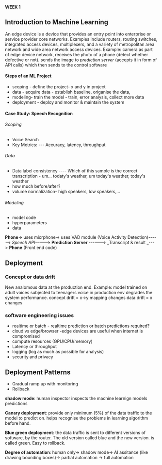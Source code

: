 **WEEK 1**

## Introduction to Machine Learning
An edge device is a device that provides an entry point into enterprise or service provider core networks. Examples include routers, routing switches, integrated access devices, multiplexers, and a variety of metropolitan area network and wide area network access devices.
Example: camera as part of edge device network, receives the photo of a phone (detect whether defective or not). sends the image to _prediction server_ (accepts it in form of API calls) which then sends to the control software

#### Steps of an  ML Project
- scoping - define the project- x and y in project
- data - acquire data - establish baseline, origanise the data, 
- modeling- train the model - train, error analysis, collect more data
- deployment - deploy and monitor & maintain the system

#### Case Study: Speech Recognition
###### Scoping
- Voice Search
- Key Metrics:
--- Accuracy, latency, throughput

###### Data
- Data label consistency
---- Which of this sample is the correct transcription - um... todaty's weather, um today's weather, today's weather
- how much <sil> before/after?
- volume normalization- high speakers, low speakers,...

###### Modeling
  - model code
  - hyperparameters
  - data

  **Phone**-> uses micrphone-> uses VAD module (Voice Activity Detection)------> _Speech API_-----> **Prediction Server** ------> _Transcript & result _---> **Phone** (Front end code)
  

  
 ## Deployment 
### Concept or data drift
  
New analomous data at the production end. Example: model trained on adult voices subjected to teenagers voice in production env degrades the system performance.
  concept drift = x->y mapping changes
  data drift = x changes

 ### software engineering issues
  - realtime or batch - realtime prediction or batch predictions required?
  - cloud vs edge/browser -edge devices are useful when internet is compromised
  - compute resources (GPU/CPU/memory)
  - Latency or throughput 
  - logging (log as much as possible for analysis)
  - security and privacy

 ## Deployment Patterns
 
 - Gradual ramp up with monitoring 
 - Rollback
  
**shadow mode**: human inspector inspects the machine learnign models predictions
  
**Canary deployment**: provide only minimum (5%) of the data traffic to the model to predict on. helps recognise the problems in learning algorithm before hand.
  
**Blue green deployment**: the data traffic is sent to different versions of software, by the router. The old version called blue and the new version.  is called green. Easy to rollback.
 
**Degree of automation**: human only-> shadow mode-> AI assitance (like drawing bounding boxes)-> partial automation -> full automation
  
  
  
  
